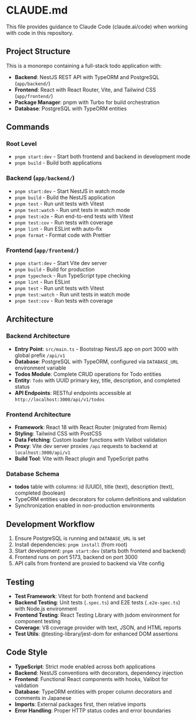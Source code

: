 # CLAUDE.md

This file provides guidance to Claude Code (claude.ai/code) when working with code in this repository.

## Project Structure

This is a monorepo containing a full-stack todo application with:
- **Backend**: NestJS REST API with TypeORM and PostgreSQL (`app/backend/`)
- **Frontend**: React with React Router, Vite, and Tailwind CSS (`app/frontend/`)
- **Package Manager**: pnpm with Turbo for build orchestration
- **Database**: PostgreSQL with TypeORM entities

## Commands

### Root Level
- `pnpm start:dev` - Start both frontend and backend in development mode
- `pnpm build` - Build both applications

### Backend (`app/backend/`)
- `pnpm start:dev` - Start NestJS in watch mode
- `pnpm build` - Build the NestJS application
- `pnpm test` - Run unit tests with Vitest
- `pnpm test:watch` - Run unit tests in watch mode
- `pnpm test:e2e` - Run end-to-end tests with Vitest
- `pnpm test:cov` - Run tests with coverage
- `pnpm lint` - Run ESLint with auto-fix
- `pnpm format` - Format code with Prettier

### Frontend (`app/frontend/`)
- `pnpm start:dev` - Start Vite dev server
- `pnpm build` - Build for production
- `pnpm typecheck` - Run TypeScript type checking
- `pnpm lint` - Run ESLint
- `pnpm test` - Run unit tests with Vitest
- `pnpm test:watch` - Run unit tests in watch mode
- `pnpm test:cov` - Run tests with coverage

## Architecture

### Backend Architecture
- **Entry Point**: `src/main.ts` - Bootstrap NestJS app on port 3000 with global prefix `/api/v1`
- **Database**: PostgreSQL with TypeORM, configured via `DATABASE_URL` environment variable
- **Todos Module**: Complete CRUD operations for Todo entities
- **Entity**: `Todo` with UUID primary key, title, description, and completed status
- **API Endpoints**: RESTful endpoints accessible at `http://localhost:3000/api/v1/todos`

### Frontend Architecture
- **Framework**: React 18 with React Router (migrated from Remix)
- **Styling**: Tailwind CSS with PostCSS
- **Data Fetching**: Custom loader functions with Valibot validation
- **Proxy**: Vite dev server proxies `/api` requests to backend at `localhost:3000/api/v1`
- **Build Tool**: Vite with React plugin and TypeScript paths

### Database Schema
- **todos** table with columns: id (UUID), title (text), description (text), completed (boolean)
- TypeORM entities use decorators for column definitions and validation
- Synchronization enabled in non-production environments

## Development Workflow

1. Ensure PostgreSQL is running and `DATABASE_URL` is set
2. Install dependencies: `pnpm install` (from root)
3. Start development: `pnpm start:dev` (starts both frontend and backend)
4. Frontend runs on port 5173, backend on port 3000
5. API calls from frontend are proxied to backend via Vite config

## Testing

- **Test Framework**: Vitest for both frontend and backend
- **Backend Testing**: Unit tests (`.spec.ts`) and E2E tests (`.e2e-spec.ts`) with Node.js environment
- **Frontend Testing**: React Testing Library with jsdom environment for component testing
- **Coverage**: V8 coverage provider with text, JSON, and HTML reports
- **Test Utils**: @testing-library/jest-dom for enhanced DOM assertions

## Code Style

- **TypeScript**: Strict mode enabled across both applications
- **Backend**: NestJS conventions with decorators, dependency injection
- **Frontend**: Functional React components with hooks, Valibot for validation
- **Database**: TypeORM entities with proper column decorators and comments in Japanese
- **Imports**: External packages first, then relative imports
- **Error Handling**: Proper HTTP status codes and error boundaries